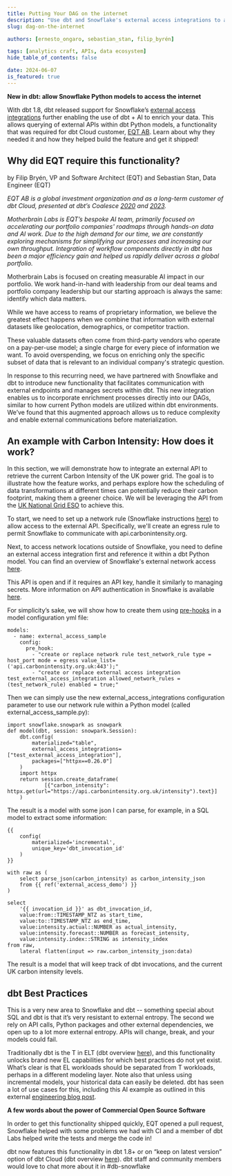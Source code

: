 ```yaml
---
title: Putting Your DAG on the internet
description: "Use dbt and Snowflake's external access integrations to allow Snowflake Python models access the internet."
slug: dag-on-the-internet

authors: [ernesto_ongaro, sebastian_stan, filip_byrén]

tags: [analytics craft, APIs, data ecosystem]
hide_table_of_contents: false

date: 2024-06-07
is_featured: true
---
```


**New in dbt: allow Snowflake Python models to access the internet**

With dbt 1.8, dbt released support for Snowflake’s [external access integrations](https://docs.snowflake.com/en/developer-guide/external-network-access/external-network-access-overview) further enabling the use of dbt + AI to enrich your data. This allows querying of external APIs within dbt Python models, a functionality that was required for dbt Cloud customer, [EQT AB](https://eqtgroup.com/). Learn about why they needed it and how they helped build the feature and get it shipped!

<!--truncate-->
## Why did EQT require this functionality?
by Filip Bryén, VP and Software Architect (EQT) and Sebastian Stan, Data Engineer (EQT)

_EQT AB is a global investment organization and as a long-term customer of dbt Cloud, presented at dbt’s Coalesce [2020](https://www.getdbt.com/coalesce-2020/seven-use-cases-for-dbt) and [2023](https://www.youtube.com/watch?v=-9hIUziITtU)._

_Motherbrain Labs is EQT’s bespoke AI team, primarily focused on accelerating our portfolio companies' roadmaps through hands-on data and AI work. Due to the high demand for our time, we are constantly exploring mechanisms for simplifying our processes and increasing our own throughput. Integration of workflow components directly in dbt has been a major efficiency gain and helped us rapidly deliver across a global portfolio._

Motherbrain Labs is focused on creating measurable AI impact in our portfolio. We work hand-in-hand with leadership from our deal teams and portfolio company leadership but our starting approach is always the same: identify which data matters. 

While we have access to reams of proprietary information, we believe the greatest effect happens when we combine that information with external datasets like geolocation, demographics, or competitor traction. 

These valuable datasets often come from third-party vendors who operate on a pay-per-use model; a single charge for every piece of information we want. To avoid overspending, we focus on enriching only the specific subset of data that is relevant to an individual company's strategic question. 

In response to this recurring need, we have partnered with Snowflake and dbt to introduce new functionality that facilitates communication with external endpoints and manages secrets within dbt. This new integration enables us to incorporate enrichment processes directly into our DAGs, similar to how current Python models are utilized within dbt environments. We’ve found that this augmented approach allows us to reduce complexity and enable external communications before materialization.

## An example with Carbon Intensity: How does it work?

In this section, we will demonstrate how to integrate an external API to retrieve the current Carbon Intensity of the UK power grid. The goal is to illustrate how the feature works, and perhaps explore how the scheduling of data transformations at different times can potentially reduce their carbon footprint, making them a greener choice. We will be leveraging the API from the [UK National Grid ESO](https://www.nationalgrideso.com/) to achieve this.

To start, we need to set up a network rule (Snowflake instructions [here](https://docs.snowflake.com/en/user-guide/network-rules)) to allow access to the external API. Specifically, we'll create an egress rule to permit Snowflake to communicate with api.carbonintensity.org.

Next, to access network locations outside of Snowflake, you need to define an external access integration first and reference it within a dbt Python model. You can find an overview of Snowflake's external network access [here](https://docs.snowflake.com/en/developer-guide/external-network-access/external-network-access-overview).

This API is open and if it requires an API key, handle it similarly to managing secrets. More information on API authentication in Snowflake is available [here](https://docs.snowflake.com/en/user-guide/api-authentication).

For simplicity’s sake, we will show how to create them using [pre-hooks](/reference/resource-configs/pre-hook-post-hook) in a model configuration yml file:


```
models:
  - name: external_access_sample
    config:
      pre_hook: 
        - "create or replace network rule test_network_rule type = host_port mode = egress value_list= ('api.carbonintensity.org.uk:443');"
        - "create or replace external access integration test_external_access_integration allowed_network_rules = (test_network_rule) enabled = true;"
```

Then we can simply use the new external_access_integrations configuration parameter to use our network rule within a Python model (called external_access_sample.py):


```
import snowflake.snowpark as snowpark
def model(dbt, session: snowpark.Session):
    dbt.config(
        materialized="table",
        external_access_integrations=["test_external_access_integration"],
        packages=["httpx==0.26.0"]
    )
    import httpx
    return session.create_dataframe(
            [{"carbon_intensity": httpx.get(url="https://api.carbonintensity.org.uk/intensity").text}]
    )
```


The result is a model with some json I can parse, for example, in a SQL model to extract some information: 


```
{{
    config(
        materialized='incremental',
        unique_key='dbt_invocation_id'
    )
}}

with raw as (
    select parse_json(carbon_intensity) as carbon_intensity_json
    from {{ ref('external_access_demo') }}
)

select
    '{{ invocation_id }}' as dbt_invocation_id,
    value:from::TIMESTAMP_NTZ as start_time,
    value:to::TIMESTAMP_NTZ as end_time,
    value:intensity.actual::NUMBER as actual_intensity,
    value:intensity.forecast::NUMBER as forecast_intensity,
    value:intensity.index::STRING as intensity_index
from raw,
    lateral flatten(input => raw.carbon_intensity_json:data)
```


The result is a model that will keep track of dbt invocations, and the current UK carbon intensity levels.

<Lightbox src="/img/blog/2024-06-12-putting-your-dag-on-the-internet/image1.png" title="Preview in dbt Cloud IDE of output" />

## dbt Best Practices

This is a very new area to Snowflake and dbt -- something special about SQL and dbt is that it’s very resistant to external entropy. The second we rely on API calls, Python packages and other external dependencies, we open up to a lot more external entropy. APIs will change, break, and your models could fail.

Traditionally dbt is the T in ELT (dbt overview [here](https://docs.getdbt.com/terms/elt)), and this functionality unlocks brand new EL capabilities for which best practices do not yet exist. What’s clear is that EL workloads should be separated from T workloads, perhaps in a different modeling layer. Note also that unless using incremental models, your historical data can easily be deleted. dbt has seen a lot of use cases for this, including this AI example as outlined in this external [engineering blog post](https://klimmy.hashnode.dev/enhancing-your-dbt-project-with-large-language-models). 

**A few words about the power of Commercial Open Source Software**

In order to get this functionality shipped quickly, EQT opened a pull request, Snowflake helped with some problems we had with CI and a member of dbt Labs helped write the tests and merge the code in!  

dbt now features this functionality in dbt 1.8+ or on “keep on latest version” option of dbt Cloud (dbt overview [here](/docs/dbt-versions/upgrade-dbt-version-in-cloud#keep-on-latest-version)). dbt staff and community members would love to chat more about it in #db-snowflake

